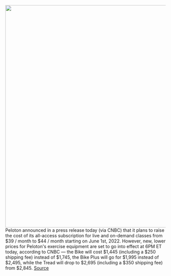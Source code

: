 <img src='https://cdn.vox-cdn.com/thumbor/4j2XwT3YO4X8KpvnswXrOKpUcu4=/0x0:2040x1360/1200x800/filters:focal(857x517:1183x843)/cdn.vox-cdn.com/uploads/chorus_image/image/70749155/akrales_190328_3240_0067.0.jpg' width='700px' /><br/>
Peloton announced in a press release today (via CNBC) that it plans to raise the cost of its all-access subscription for live and on-demand classes from $39 / month to $44 / month starting on June 1st, 2022. However, new, lower prices for Peloton's exercise equipment are set to go into effect at 6PM ET today, according to CNBC — the Bike will cost $1,445 (including a $250 shipping fee) instead of $1,745, the Bike Plus will go for $1,995 instead of $2,495, while the Tread will drop to $2,695 (including a $350 shipping fee) from $2,845.
<a href='https://www.theverge.com/2022/4/14/23025237/peloton-cuts-prices-exercise-equipment-subscription-costs-barry-mccarthy'> Source <a/>